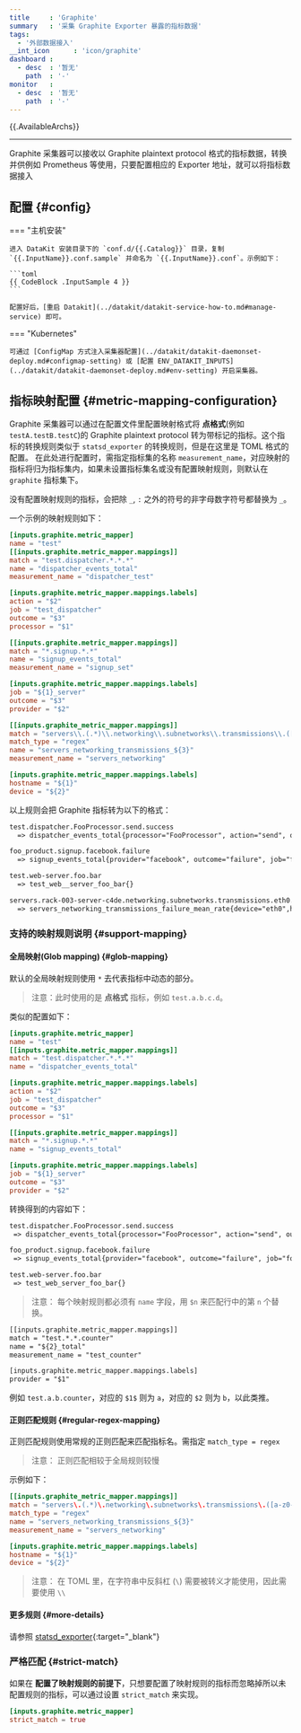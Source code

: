 ```yaml
---
title     : 'Graphite'
summary   : '采集 Graphite Exporter 暴露的指标数据'
tags:
  - '外部数据接入'
__int_icon      : 'icon/graphite'
dashboard :
  - desc  : '暂无'
    path  : '-'
monitor   :
  - desc  : '暂无'
    path  : '-'
---
```


{{.AvailableArchs}}

---

Graphite 采集器可以接收以 Graphite plaintext protocol 格式的指标数据，转换并供例如 Prometheus 等使用，只要配置相应的 Exporter 地址，就可以将指标数据接入

## 配置 {#config}

<!-- markdownlint-disable MD046 -->
=== "主机安装"

    进入 DataKit 安装目录下的 `conf.d/{{.Catalog}}` 目录，复制 `{{.InputName}}.conf.sample` 并命名为 `{{.InputName}}.conf`。示例如下：

    ```toml
    {{ CodeBlock .InputSample 4 }}
    ```

    配置好后，[重启 Datakit](../datakit/datakit-service-how-to.md#manage-service) 即可。

=== "Kubernetes"

    可通过 [ConfigMap 方式注入采集器配置](../datakit/datakit-daemonset-deploy.md#configmap-setting) 或 [配置 ENV_DATAKIT_INPUTS](../datakit/datakit-daemonset-deploy.md#env-setting) 开启采集器。
<!-- markdownlint-enable -->

## 指标映射配置 {#metric-mapping-configuration}

Graphite 采集器可以通过在配置文件里配置映射格式将 **点格式**(例如 `testA.testB.testC`)的 Graphite plaintext protocol 转为带标记的指标。这个指标的转换规则类似于 `statsd_exporter` 的转换规则，但是在这里是 TOML 格式的配置。 在此处进行配置时，需指定指标集的名称 `measurement_name`，对应映射的指标将归为指标集内，如果未设置指标集名或没有配置映射规则，则默认在 `graphite` 指标集下。

没有配置映射规则的指标，会把除 `_`, `:` 之外的符号的非字母数字符号都替换为 `_`。

一个示例的映射规则如下：

```toml
[inputs.graphite.metric_mapper]
name = "test"
[[inputs.graphite.metric_mapper.mappings]]
match = "test.dispatcher.*.*.*"
name = "dispatcher_events_total"
measurement_name = "dispatcher_test"

[inputs.graphite.metric_mapper.mappings.labels]
action = "$2"
job = "test_dispatcher"
outcome = "$3"
processor = "$1"

[[inputs.graphite.metric_mapper.mappings]]
match = "*.signup.*.*"
name = "signup_events_total"
measurement_name = "signup_set"

[inputs.graphite.metric_mapper.mappings.labels]
job = "${1}_server"
outcome = "$3"
provider = "$2"

[[inputs.graphite_metric_mapper.mappings]]
match = "servers\\.(.*)\\.networking\\.subnetworks\\.transmissions\\.([a-z0-9-]+)\\.(.*)"
match_type = "regex"
name = "servers_networking_transmissions_${3}"
measurement_name = "servers_networking"

[inputs.graphite.metric_mapper.mappings.labels]
hostname = "${1}"
device = "${2}"
```

以上规则会把 Graphite 指标转为以下的格式：

```txt
test.dispatcher.FooProcessor.send.success
  => dispatcher_events_total{processor="FooProcessor", action="send", outcome="success", job="test_dispatcher"}

foo_product.signup.facebook.failure
  => signup_events_total{provider="facebook", outcome="failure", job="foo_product_server"}

test.web-server.foo.bar
  => test_web__server_foo_bar{}

servers.rack-003-server-c4de.networking.subnetworks.transmissions.eth0.failure.mean_rate
  => servers_networking_transmissions_failure_mean_rate{device="eth0",hostname="rack-003-server-c4de"}
```

### 支持的映射规则说明 {#support-mapping}

#### 全局映射(Glob mapping) {#glob-mapping}

默认的全局映射规则使用 `*` 去代表指标中动态的部分。

> 注意：此时使用的是 **点格式** 指标，例如 `test.a.b.c.d`。

类似的配置如下：

```toml
[inputs.graphite.metric_mapper]
name = "test"
[[inputs.graphite.metric_mapper.mappings]]
match = "test.dispatcher.*.*.*"
name = "dispatcher_events_total"

[inputs.graphite.metric_mapper.mappings.labels]
action = "$2"
job = "test_dispatcher"
outcome = "$3"
processor = "$1"

[[inputs.graphite.metric_mapper.mappings]]
match = "*.signup.*.*"
name = "signup_events_total"

[inputs.graphite.metric_mapper.mappings.labels]
job = "${1}_server"
outcome = "$3"
provider = "$2"
```

转换得到的内容如下：

```txt
test.dispatcher.FooProcessor.send.success
 => dispatcher_events_total{processor="FooProcessor", action="send", outcome="success", job="test_dispatcher"}

foo_product.signup.facebook.failure
 => signup_events_total{provider="facebook", outcome="failure", job="foo_product_server"}

test.web-server.foo.bar
 => test_web_server_foo_bar{}
```

> 注意： 每个映射规则都必须有 `name` 字段，用 `$n` 来匹配行中的第 `n` 个替换。

```txt
[[inputs.graphite.metric_mapper.mappings]]
match = "test.*.*.counter"
name = "${2}_total"
measurement_name = "test_counter"

[inputs.graphite.metric_mapper.mappings.labels]
provider = "$1"
```

例如 `test.a.b.counter`，对应的 `$1$` 则为 `a`，对应的 `$2` 则为 `b`，以此类推。

#### 正则匹配规则 {#regular-regex-mapping}

正则匹配规则使用常规的正则匹配来匹配指标名。需指定 `match_type = regex`

> 注意： 正则匹配相较于全局规则较慢

示例如下：

```toml
[[inputs.graphite_metric_mapper.mappings]]
match = "servers\.(.*)\.networking\.subnetworks\.transmissions\.([a-z0-9-]+)\.(.*)"
match_type = "regex"
name = "servers_networking_transmissions_${3}"
measurement_name = "servers_networking"

[inputs.graphite.metric_mapper.mappings.labels]
hostname = "${1}"
device = "${2}"
```

> 注意： 在 TOML 里，在字符串中反斜杠 (`\`) 需要被转义才能使用，因此需要使用 `\\`

#### 更多规则 {#more-details}

请参照 [statsd_exporter](https://github.com/prometheus/statsd_exporter){:target="_blank"}


### 严格匹配 {#strict-match}

如果在 **配置了映射规则的前提下**，只想要配置了映射规则的指标而忽略掉所以未配置规则的指标，可以通过设置 `strict_match` 来实现。

```toml
[inputs.graphite.metric_mapper]
strict_match = true
```

